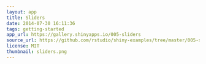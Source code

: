 ```yaml
---
layout: app
title: Sliders
date: 2014-07-30 16:11:36
tags: getting-started
app_url: https://gallery.shinyapps.io/005-sliders
source_url: https://github.com/rstudio/shiny-examples/tree/master/005-sliders
license: MIT
thumbnail: sliders.png
---
```

